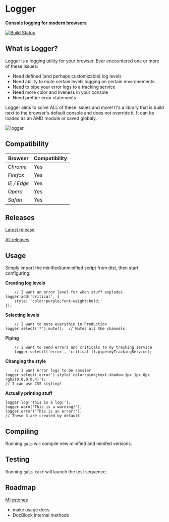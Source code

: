 # Logger
**Console logging for modern browsers**

[![Build Status](https://travis-ci.org/fed135/Logger.svg?branch=master)](https://travis-ci.org/fed135/logrunner)

## What is Logger?

Logger is a logging utility for your browser. 
Ever encountered one or more of these issues:

- Need defined (and perhaps customizable) log levels
- Need ability to mute certain levels logging on certain environements
- Need to pipe your error logs to a tracking service
- Need more color and liveness in your console
- Need prettier error statements

Logger aims to solve ALL of these issues and more!
It's a library that is build next to the browser's default console and does not override it.
It can be loaded as an AMD module or saved globaly.

![logger](http://i231.photobucket.com/albums/ee109/FeD135/logger.jpg)

## Compatibility

   Browser              | Compatibility
   ---------------------| -----------------------
   *Chrome*             | Yes
   *Firefox*            | Yes
   *IE / Edge*          | Yes
   *Opera*              | Yes
   *Safari*             | Yes


## Releases

[Latest release](https://github.com/fed135/Logger/releases/latest)

[All releases](https://github.com/fed135/Logger/releases)


## Usage

Simply import the minified/unminified script from dist, then start configuring:

**Creating log levels**

		// I want an error level for when stuff explodes
    logger.add('critical', {
    	style: 'color:purple;font-weight:bold;'
    });

**Selecting levels**

		// I want to mute everythin in Production
    logger.select('*').mute();	// Mutes all the channels

**Piping**

		// I want to send errors and criticals to my tracking service
		logger.select(['error', 'critical']).pipe(myTrackingService);

**Changing the style**

		// I want error logs to be sassier
    logger.select('error').style('color:pink;text-shadow:1px 1px 0px rgba(0,0,0,0.4)');
    // I can use CSS styling!

**Actually printing stuff**

    logger.log('This is a log!');
    logger.warn('This is a warning!');
    logger.error('This is an error!');
    // These 3 are created by default


## Compiling

Running `gulp` will compile new minified and minifed versions.


## Testing

Running `gulp test` will launch the test sequence.


## Roadmap

[Milestones](https://github.com/fed135/Logger/milestones)

- make usage docs
- DocBlock internal methods
